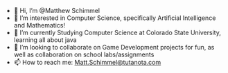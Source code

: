 - 👋 Hi, I’m @Matthew Schimmel
- 👀 I’m interested in Computer Science, specifically Artificial Intelligence and Mathematics!
- 🌱 I’m currently Studying Computer Science at Colorado State University, learning all about java
- 💞️ I’m looking to collaborate on Game Development projects for fun, as well as collaboration on school labs/assignments
- 📫 How to reach me: Matt.Schimmel@tutanota.com
